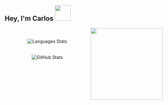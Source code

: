 ## Hey, I'm Carlos <img src="https://i.imgur.com/5O9IXpl.png" data-canonical-src="https://i.imgur.com/5O9IXpl.png" alt="" width="50" />

<img src="https://i.imgur.com/XP2nGDN.png" data-canonical-src="https://i.imgur.com/XP2nGDN.png" alt="" width="230" align="right" vlign="center" />

<p align="center">
 <br/><br/>
 <img 
    src="https://github-readme-stats.vercel.app/api/top-langs/?username=cejaramillof&hide=python,php&count_private=true&theme=graywhite&layout=compact" 
    alt="Languages Stats"
    vlign="center"
    align="center" /><br/><br/><br/>
 <img 
   src="https://github-readme-stats.vercel.app/api?username=cejaramillof&count_private=true&show_icons=true&theme=graywhite&hide_rank=false" 
   alt="GitHub Stats"
   vlign="center"
   align="center" />
</p>
